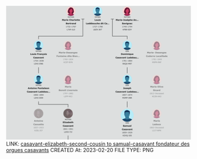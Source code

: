 ![casavant-elizabeth-second-cousin to samual-casavant fondateur des orgues casavants](../famous%20relationships/attachments/casavant-elizabeth-second-cousin%20to%20samual-casavant%20fondateur%20des%20orgues%20casavants.png)
LINK: [casavant-elizabeth-second-cousin to samual-casavant fondateur des orgues casavants](../famous%20relationships/attachments/casavant-elizabeth-second-cousin%20to%20samual-casavant%20fondateur%20des%20orgues%20casavants.png)
CREATED At: 2023-02-20
FILE TYPE: PNG
